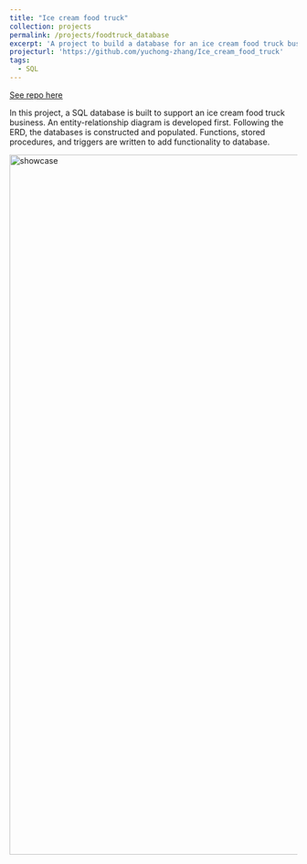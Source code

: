 ```yaml
---
title: "Ice cream food truck"
collection: projects
permalink: /projects/foodtruck_database
excerpt: 'A project to build a database for an ice cream food truck business'
projecturl: 'https://github.com/yuchong-zhang/Ice_cream_food_truck'
tags:
  - SQL
---
```


<a href='https://github.com/yuchong-zhang/Ice_cream_food_truck'>See repo here</a>

In this project, a SQL database is built to support an ice cream food truck business. An entity-relationship diagram is developed first. Following the ERD, the databases is constructed and populated. Functions, stored procedures, and triggers are written to add functionality to database.

<img class="alignnone  wp-image-577" alt="showcase" src="https://yuchong-zhang.github.io/images/ERD.png" width="1649" height="1225"/>